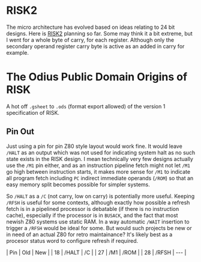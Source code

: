 # RISK2
The micro architecture has evolved based on ideas relating to 24 bit designs. Here is [RISK2](https://docs.google.com/spreadsheets/d/1AcmCZS8sD0NJzHa4gkKafn4UXvgb3VhFPwx-VLz2r5c/edit?usp=sharing) planning so far. Some may think it a bit extreme, but I went for a whole byte of carry, for each register. Although only the secondary operand register carry byte is active as an added in carry for example.


# The Odius Public Domain Origins of RISK
A hot off `.gsheet` to `.ods` (format export allowed) of the version 1 specification of RISK.

## Pin Out
Just using a pin for pin Z80 style layout would work fine. It would leave `/HALT` as an output which was not used for indicating system halt as no such state exists in the RISK design. I mean technically very few designs actually use the `/M1` pin either, and as an instruction pipeline fetch might not let `/M1` go high between instruction starts, it makes more sense for `/M1` to indicate all program fetch including `PC` indirect immediate operands (`/ROM`) so that an easy memory split becomes possible for simpler systems.

So `/HALT` as a `/C` (not carry, low on carry) is potentially more useful. Keeping `/RFSH` is useful for some contexts, although exactly how possible a refresh fetch is in a pipelined processor is debatable (if there is no instruction cache), especially if the processor is in `BUSACK`, and the fact that most newish Z80 systems use static RAM. In a way automatic `/WAIT` insertion to trigger a `/RFSH` would be ideal for some. But would such projects be new or in need of an actual Z80 for retro maintainance? It's likely best as a procesor status word to configure refresh if required.

| Pin	| Old	| New	|
|  18	| /HALT	| /C	|
|	 27	| /M1	| /ROM	|
|  28	| /RFSH	| ---	|
